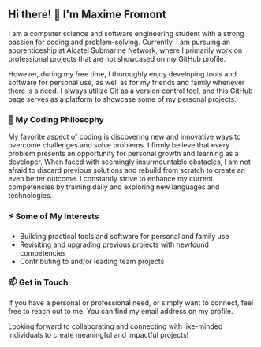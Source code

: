 ## Hi there! 👋 I'm Maxime Fromont

I am a computer science and software engineering student with a strong passion for coding and problem-solving. Currently, I am pursuing an apprenticeship at Alcatel Submarine Network, where I primarily work on professional projects that are not showcased on my GitHub profile.

However, during my free time, I thoroughly enjoy developing tools and software for personal use, as well as for my friends and family whenever there is a need. I always utilize Git as a version control tool, and this GitHub page serves as a platform to showcase some of my personal projects.

### 🚀 My Coding Philosophy

My favorite aspect of coding is discovering new and innovative ways to overcome challenges and solve problems. I firmly believe that every problem presents an opportunity for personal growth and learning as a developer. When faced with seemingly insurmountable obstacles, I am not afraid to discard previous solutions and rebuild from scratch to create an even better outcome. I constantly strive to enhance my current competencies by training daily and exploring new languages and technologies.

### ⚡ Some of My Interests

- Building practical tools and software for personal and family use
- Revisiting and upgrading previous projects with newfound competencies
- Contributing to and/or leading team projects

### 📫 Get in Touch

If you have a personal or professional need, or simply want to connect, feel free to reach out to me. You can find my email address on my profile.

Looking forward to collaborating and connecting with like-minded individuals to create meaningful and impactful projects!
